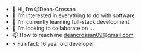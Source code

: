 - 👋 Hi, I’m @Dean-Crossan
- 👀 I’m interested in everything to do with software
- 🌱 I’m currently learning full-stack development
- 💞️ I’m looking to collaborate on ...
- 📫 How to reach me deancrossan09@gmail.com
- ⚡ Fun fact: 16 year old developer

<!---
Dean-Crossan/Dean-Crossan is a ✨ special ✨ repository because its `README.md` (this file) appears on your GitHub profile.
You can click the Preview link to take a look at your changes.
--->
